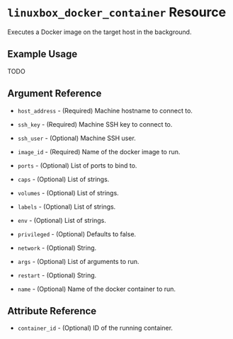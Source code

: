 # `linuxbox_docker_container` Resource

Executes a Docker image on the target host in the background.

## Example Usage

TODO

## Argument Reference

* `host_address` - (Required) Machine hostname to connect to.
* `ssh_key`      - (Required) Machine SSH key to connect to.
* `ssh_user`     - (Optional) Machine SSH user.

* `image_id`     - (Required) Name of the docker image to run.
* `ports`        - (Optional) List of ports to bind to.
* `caps`         - (Optional) List of strings.
* `volumes`      - (Optional) List of strings.
* `labels`       - (Optional) List of strings.
* `env`          - (Optional) List of strings.
* `privileged`   - (Optional) Defaults to false.
* `network`      - (Optional) String.
* `args`         - (Optional) List of arguments to run.
* `restart`      - (Optional) String.
* `name`         - (Optional) Name of the docker container to run.

## Attribute Reference

* `container_id` - (Optional) ID of the running container.
